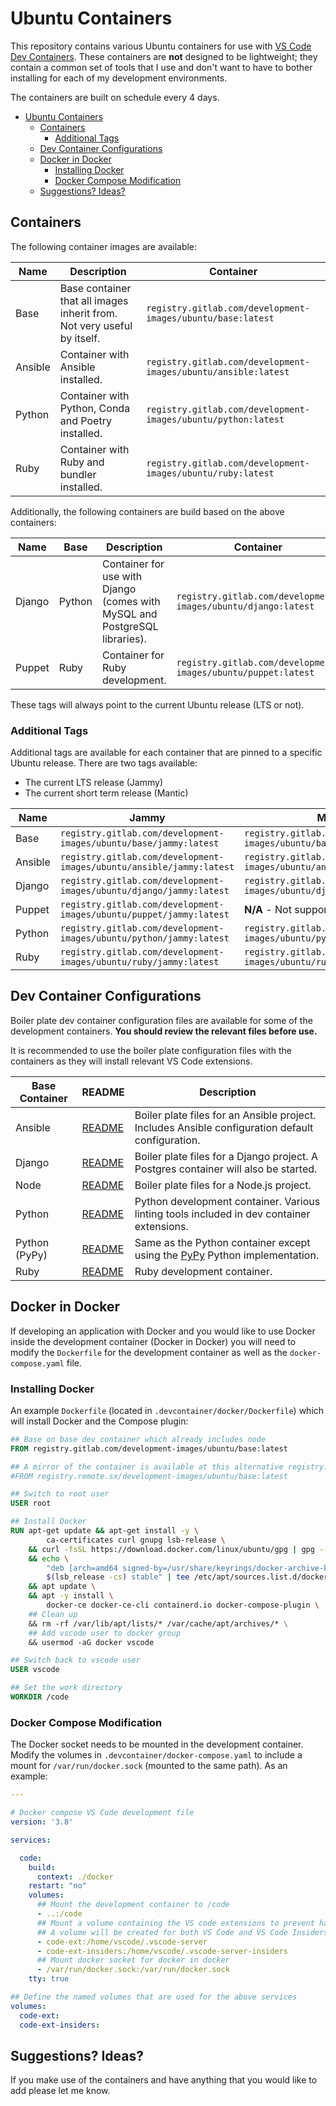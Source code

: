 # Ubuntu Containers

This repository contains various Ubuntu containers for use with [VS Code Dev Containers](https://code.visualstudio.com/docs/devcontainers/containers). These containers are **not** designed to be lightweight; they contain a common set of tools that I use and don't want to have to bother installing for each of my development environments.

The containers are built on schedule every 4 days.

- [Ubuntu Containers](#ubuntu-containers)
  - [Containers](#containers)
    - [Additional Tags](#additional-tags)
  - [Dev Container Configurations](#dev-container-configurations)
  - [Docker in Docker](#docker-in-docker)
    - [Installing Docker](#installing-docker)
    - [Docker Compose Modification](#docker-compose-modification)
  - [Suggestions? Ideas?](#suggestions-ideas)

## Containers

The following container images are available:

| Name    | Description                                                             | Container                                                      |
| ------- | ----------------------------------------------------------------------- | -------------------------------------------------------------- |
| Base    | Base container that all images inherit from. Not very useful by itself. | `registry.gitlab.com/development-images/ubuntu/base:latest`    |
| Ansible | Container with Ansible installed.                                       | `registry.gitlab.com/development-images/ubuntu/ansible:latest` |
| Python  | Container with Python, Conda and Poetry installed.                      | `registry.gitlab.com/development-images/ubuntu/python:latest`  |
| Ruby    | Container with Ruby and bundler installed.                              | `registry.gitlab.com/development-images/ubuntu/ruby:latest`    |

Additionally, the following containers are build based on the above containers:

| Name   | Base   | Description                                                                | Container                                                     |
| ------ | ------ | -------------------------------------------------------------------------- | ------------------------------------------------------------- |
| Django | Python | Container for use with Django (comes with MySQL and PostgreSQL libraries). | `registry.gitlab.com/development-images/ubuntu/django:latest` |
| Puppet | Ruby   | Container for Ruby development.                                            | `registry.gitlab.com/development-images/ubuntu/puppet:latest` |

These tags will always point to the current Ubuntu release (LTS or not).

### Additional Tags

Additional tags are available for each container that are pinned to a specific Ubuntu release. There are two tags available:

- The current LTS release (Jammy)
- The current short term release (Mantic)

| Name    | Jammy                                                                | Mantic                                                                |
| ------- | -------------------------------------------------------------------- | -------------------------------------------------------------------- |
| Base    | `registry.gitlab.com/development-images/ubuntu/base/jammy:latest`    | `registry.gitlab.com/development-images/ubuntu/base/mantic:latest`    |
| Ansible | `registry.gitlab.com/development-images/ubuntu/ansible/jammy:latest` | `registry.gitlab.com/development-images/ubuntu/ansible/mantic:latest` |
| Django  | `registry.gitlab.com/development-images/ubuntu/django/jammy:latest`  | `registry.gitlab.com/development-images/ubuntu/django/mantic:latest`  |
| Puppet  | `registry.gitlab.com/development-images/ubuntu/puppet/jammy:latest`  | **N/A** - Not supported                                              |
| Python  | `registry.gitlab.com/development-images/ubuntu/python/jammy:latest`  | `registry.gitlab.com/development-images/ubuntu/python/mantic:latest`  |
| Ruby    | `registry.gitlab.com/development-images/ubuntu/ruby/jammy:latest`    | `registry.gitlab.com/development-images/ubuntu/ruby/mantic:latest`    |

## Dev Container Configurations

Boiler plate dev container configuration files are available for some of the development containers. **You should review the relevant files before use.**

It is recommended to use the boiler plate configuration files with the containers as they will install relevant VS Code extensions.

| Base Container |                  README                  |                                            Description                                             |
| -------------- | ---------------------------------------- | -------------------------------------------------------------------------------------------------- |
| Ansible        | [README](/boilerplate/ansible/README.md) | Boiler plate files for an Ansible project. Includes Ansible configuration default configuration.   |
| Django         | [README](/boilerplate/django/README.md ) | Boiler plate files for a Django project. A Postgres container will also be started.                |
| Node           | [README](/boilerplate/node/README.md)    | Boiler plate files for a Node.js project.                                                          |
| Python         | [README](/boilerplate/python/README.md)  | Python development container. Various linting tools included in dev container extensions.          |
| Python (PyPy)  | [README](/boilerplate/pypy/README.md)    | Same as the Python container except using the [PyPy](https://www.pypy.org/) Python implementation. |
| Ruby           | [README](/boilerplate/ruby/README.md)    | Ruby development container.                                                                        |

## Docker in Docker

If developing an application with Docker and you would like to use Docker inside the development container (Docker in Docker) you will need to modify the `Dockerfile` for the development container as well as the `docker-compose.yaml` file.

### Installing Docker

An example `Dockerfile` (located in `.devcontainer/docker/Dockerfile`) which will install Docker and the Compose plugin:

```dockerfile
## Base on base dev container which already includes node
FROM registry.gitlab.com/development-images/ubuntu/base:latest

## A mirror of the container is available at this alternative registry:
#FROM registry.remote.sx/development-images/ubuntu/base:latest

## Switch to root user
USER root

## Install Docker
RUN apt-get update && apt-get install -y \
        ca-certificates curl gnupg lsb-release \
    && curl -fsSL https://download.docker.com/linux/ubuntu/gpg | gpg --dearmor -o /usr/share/keyrings/docker-archive-keyring.gpg \
    && echo \
        "deb [arch=amd64 signed-by=/usr/share/keyrings/docker-archive-keyring.gpg] https://download.docker.com/linux/ubuntu \
        $(lsb_release -cs) stable" | tee /etc/apt/sources.list.d/docker.list > /dev/null \
    && apt update \
    && apt -y install \
        docker-ce docker-ce-cli containerd.io docker-compose-plugin \
    ## Clean up
    && rm -rf /var/lib/apt/lists/* /var/cache/apt/archives/* \
    ## Add vscode user to docker group
    && usermod -aG docker vscode

## Switch back to vscode user
USER vscode

## Set the work directory
WORKDIR /code
```

### Docker Compose Modification

The Docker socket needs to be mounted in the development container. Modify the volumes in `.devcontainer/docker-compose.yaml` to include a mount for `/var/run/docker.sock` (mounted to the same path). As an example:

```yaml
---

# Docker compose VS Code development file
version: '3.8'

services:

  code:
    build:
      context: ./docker
    restart: "no"
    volumes:
      ## Mount the development container to /code
      - ..:/code
      ## Mount a volume containing the VS code extensions to prevent having to install them each rebuild
      ## A volume will be created for both VS Code and VS Code Insiders edition
      - code-ext:/home/vscode/.vscode-server
      - code-ext-insiders:/home/vscode/.vscode-server-insiders
      ## Mount docker socket for docker in docker
      - /var/run/docker.sock:/var/run/docker.sock
    tty: true

## Define the named volumes that are used for the above services
volumes:
  code-ext:
  code-ext-insiders:
```

## Suggestions? Ideas?

If you make use of the containers and have anything that you would like to add please let me know.
